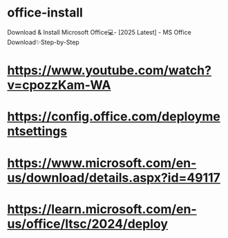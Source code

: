 # office-install
Download & Install Microsoft Office💻- [2025 Latest] - MS Office Download✨Step-by-Step
# https://www.youtube.com/watch?v=cpozzKam-WA

# https://config.office.com/deploymentsettings
# https://www.microsoft.com/en-us/download/details.aspx?id=49117
# https://learn.microsoft.com/en-us/office/ltsc/2024/deploy
